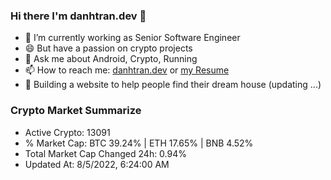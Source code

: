 ### Hi there I'm danhtran.dev 👋

- 🔭 I’m currently working as Senior Software Engineer
- 😄 But have a passion on crypto projects
- 💬 Ask me about Android, Crypto, Running 
- 📫 How to reach me: <a href="https://danhtran.dev" target="_blank">danhtran.dev</a> or <a href="Developer-Resume.pdf" target="_blank">my Resume</a>
- 🌱 Building a website to help people find their dream house (updating ...)

### Crypto Market Summarize
- Active Crypto: 13091
- % Market Cap: BTC 39.24% | ETH 17.65% | BNB 4.52%
- Total Market Cap Changed 24h: 0.94%
- Updated At: 8/5/2022, 6:24:00 AM
